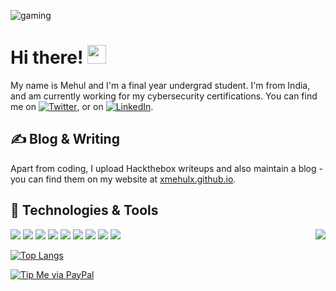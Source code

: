<!-- ![Coding](https://steamuserimages-a.akamaihd.net/ugc/90470964761468233/EBE96184DD5BD1AFD12E7550B87CE0E24D9772AB/) -->
<p>
  <img src="https://i.imgur.com/qpFBbmO.gif" alt="gaming" align="center">
</p>

# Hi there! <img src="https://raw.githubusercontent.com/MartinHeinz/MartinHeinz/master/wave.gif" width="30px">

My name is Mehul and I'm a final year undergrad student. I'm from India, and am
currently working for my cybersecurity certifications. You can find me on
[![Twitter][1.2]][1], or on [![LinkedIn][3.2]][3].

## &#x270d; Blog & Writing

Apart from coding, I upload Hackthebox writeups and also maintain a blog - you
can find them on my website at [xmehulx.github.io](https://xmehulx.github.io/).

## 🔧 Technologies & Tools

<p>
  <img align="right" src="https://steamuserimages-a.akamaihd.net/ugc/90470964761468233/EBE96184DD5BD1AFD12E7550B87CE0E24D9772AB/">
</p>

![](https://img.shields.io/badge/OS-Linux-informational?style=for-the-badge&logo=linux&logoColor=white&color=2bbc8a)
![](https://img.shields.io/badge/Platform-Arch-informational?style=for-the-badge&logo=arch-linux&logoColor=white&color=2bbc8a)
![](https://img.shields.io/badge/Code-Python-informational?style=for-the-badge&logo=python&logoColor=white&color=2bbc8a)
![](https://img.shields.io/badge/Code-Make-informational?style=for-the-badge&logo=cmake&logoColor=white&color=2bbc8a)
![](https://img.shields.io/badge/Editor-Vim-informational?style=for-the-badge&logo=vim&logoColor=white&color=2bbc8a)
![](https://img.shields.io/badge/Shell-Bash-informational?style=for-the-badge&logo=gnu-bash&logoColor=white&color=2bbc8a)
![](https://img.shields.io/badge/Build-AWS-informational?style=for-the-badge&logo=amazon-aws&logoColor=white&color=2bbc8a)
![](https://img.shields.io/badge/Tools-Docker-informational?style=for-the-badge&logo=docker&logoColor=white&color=2bbc8a)
![](https://img.shields.io/badge/Game-Steam-informational?style=for-the-badge&logo=steam&logoColor=white&color=2bbc8a)

[![Top Langs](https://github-readme-stats.vercel.app/api/top-langs/?username=xmehulx&layout=compact)](https://github.com/xmehulx/github-readme-stats)

[![Tip Me via PayPal](https://img.shields.io/badge/PayPal-tip%20me-1462ab.svg?logo=paypal)](https://www.paypal.me/xmehulx)

<!-- links to social media icons -->

<!-- icons with padding -->

[1.1]: http://i.imgur.com/tXSoThF.png "twitter icon with padding"
[2.1]: http://i.imgur.com/0o48UoR.png "github icon with padding"

<!-- icons without padding -->

[1.2]: http://i.imgur.com/wWzX9uB.png "twitter icon without padding"
[2.2]: http://i.imgur.com/9I6NRUm.png "github icon without padding"
[3.2]:
  https://raw.githubusercontent.com/MartinHeinz/MartinHeinz/master/linkedin-3-16.png
  "LinkedIn icon without padding"

<!-- links to your social media accounts -->

[1]: https://twitter.com/_xmehulx_
[2]: https://github.com/xmehulx
[3]: https://www.linkedin.com/in/mehul-singh-0x00/

<!-- Resources -->
<!-- Icons: https://simpleicons.org/ -->
<!-- GitHub Stats: https://github.com/anuraghazra/github-readme-stats -->
<!-- Emojis: https://emojipedia.org/emoji/ -->
<!-- HTML Emojis: https://www.fileformat.info/index.htm -->
<!-- Shields: https://shields.io/ -->
<!-- Awesome GitHub Profile README: https://github.com/abhisheknaiidu/awesome-github-profile-readme -->
<!--
**xmehulx/xmehulx** is a ✨ _special_ ✨ repository because its `README.md` (this file) appears on your GitHub profile.

Here are some ideas to get you started:

- 🔭 I’m currently working on ...
- 🌱 I’m currently learning ...
- 👯 I’m looking to collaborate on ...
- 🤔 I’m looking for help with ...
- 💬 Ask me about ...
- 📫 How to reach me: ...
- 😄 Pronouns: ...
- ⚡ Fun fact: ...
-->
